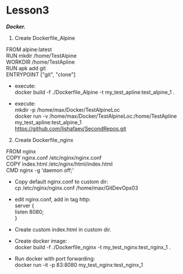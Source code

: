 # Lesson3
***Docker.***

1. Create Dockerfile_Alpine 

FROM alpine:latest  
RUN mkdir /home/TestAlpine  
WORKDIR /home/TestApline  
RUN apk add git  
ENTRYPOINT ["git", "clone"]  

- execute:  
docker build -f ./Dockerfile_Alpine -t my_test_apline:test_alpine_1 .

- execute:  
mkdir -p /home/max/Docker/TestAlpineLoc  
docker run -v /home/max/Docker/TestAlpineLoc:/home/TestApline my_test_apline:test_alpine_1 https://github.com/lishafaev/SecondRepos.git

2. Create Dockerfile_nginx

FROM nginx  
COPY nginx.conf /etc/nginx/nginx.conf  
COPY index.html /etc/nginx/html/index.html  
CMD nginx -g 'daemon off;'  

- Copy default nginx.conf to custom dir:  
cp /etc/nginx/nginx.conf /home/max/GitDevOps03
- edit nginx.conf, add in tag http:  
        server {  
                listen 8080;  
        }  

- Create custom index.html in custom dir.
- Create docker image:  
docker build -f ./Dockerfile_nginx -t my_test_nginx:test_nginx_1 .
- Run docker with port forwarding:  
docker run -it -p 83:8080 my_test_nginx:test_nginx_1
